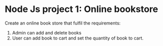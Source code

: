 # Node Js project 1: Online bookstore
Create an online book store that fulfil the requirements:

1. Admin can add and delete books
2. User can add book to cart and set the quantity of book to cart.